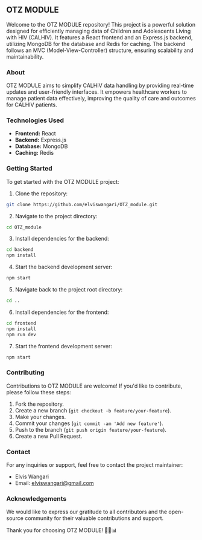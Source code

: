 ## OTZ MODULE

Welcome to the OTZ MODULE repository! This project is a powerful solution designed for efficiently managing data of Children and Adolescents Living with HIV (CALHIV). It features a React frontend and an Express.js backend, utilizing MongoDB for the database and Redis for caching. The backend follows an MVC (Model-View-Controller) structure, ensuring scalability and maintainability.

### About

OTZ MODULE aims to simplify CALHIV data handling by providing real-time updates and user-friendly interfaces. It empowers healthcare workers to manage patient data effectively, improving the quality of care and outcomes for CALHIV patients.

### Technologies Used

- **Frontend:** React
- **Backend:** Express.js
- **Database:** MongoDB
- **Caching:** Redis

### Getting Started

To get started with the OTZ MODULE project:

1. Clone the repository:

```bash
git clone https://github.com/elviswangari/OTZ_module.git
```

2. Navigate to the project directory:

```bash
cd OTZ_module
```

3. Install dependencies for the backend:

```bash
cd backend
npm install
```

4. Start the backend development server:

```bash
npm start
```

5. Navigate back to the project root directory:

```bash
cd ..
```

6. Install dependencies for the frontend:

```bash
cd frontend
npm install
npm run dev
```

7. Start the frontend development server:

```bash
npm start
```

### Contributing

Contributions to OTZ MODULE are welcome! If you'd like to contribute, please follow these steps:

1. Fork the repository.
2. Create a new branch (`git checkout -b feature/your-feature`).
3. Make your changes.
4. Commit your changes (`git commit -am 'Add new feature'`).
5. Push to the branch (`git push origin feature/your-feature`).
6. Create a new Pull Request.

<!-- ### License

This project is licensed under the MIT License - see the [LICENSE](LICENSE) file for details. -->

### Contact

For any inquiries or support, feel free to contact the project maintainer:

- Elvis Wangari
- Email: <elviswangari@gmail.com>

### Acknowledgements

We would like to express our gratitude to all contributors and the open-source community for their valuable contributions and support.

Thank you for choosing OTZ MODULE! 🚀🌐📊
